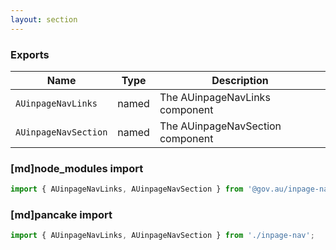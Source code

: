 ```yaml
---
layout: section
---
```


### Exports

| Name       | Type    | Description
|------------|---------|-----------------------------------------------------------------------------
| `AUinpageNavLinks`   | named | The AUinpageNavLinks component
| `AUinpageNavSection` | named | The AUinpageNavSection component

### [md]node_modules import

```jsx
import { AUinpageNavLinks, AUinpageNavSection } from '@gov.au/inpage-nav';
```

### [md]pancake import

```jsx
import { AUinpageNavLinks, AUinpageNavSection } from './inpage-nav';
```
